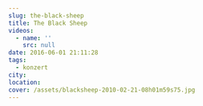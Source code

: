 ```yaml
---
slug: the-black-sheep
title: The Black Sheep
videos:
  - name: ''
    src: null
date: 2016-06-01 21:11:28
tags:
  - konzert
city:
location:
cover: /assets/blacksheep-2010-02-21-08h01m59s75.jpg
---
```

